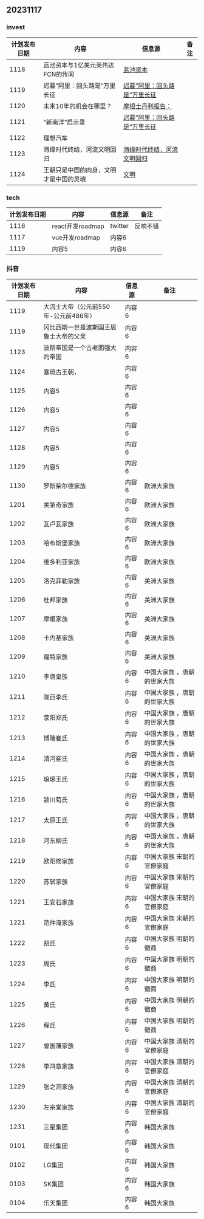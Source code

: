 

## 20231117

### invest
| 计划发布日期 | 内容 | 信息源 |备注|
|---------|---------|---------|-|
| 1118   | 蓝池资本与1亿美元英伟达FCN的传闻   | [蓝池资本](https://mp.weixin.qq.com/s/5_N--ARjuZznH7O41r7dMA)   | |
| 1119   | 迟暮”阿里：回头路是“万里长征   | [迟暮”阿里：回头路是“万里长征](https://mp.weixin.qq.com/s/a0_yXOOrpwYivWMzHc7rfw)   |  |
| 1120   | 未来10年的机会在哪里？   |  [摩根士丹利报告：](https://mp.weixin.qq.com/s/Vsyc4HOKO--bOpDrK_N7iQ) |  |
| 1121   | “新南洋”启示录   | [迟暮”阿里：回头路是“万里长征](https://mp.weixin.qq.com/s/a0_yXOOrpwYivWMzHc7rfw)   |  |
| 1122   |  理想汽车  |   |  |
| 1123   |  海缘时代终结，河流文明回归  | [海缘时代终结，河流文明回归](https://mp.weixin.qq.com/s/ucFXtNxXoLWa6lrOkLPDsA)  |  |
| 1124   | 王朝只是中国的肉身，文明才是中国的灵魂   | [文明](https://mp.weixin.qq.com/s/vCEnLX6s73-Qlgw7wWWe5g)   |  |

### tech

| 计划发布日期 | 内容 | 信息源 |备注|
|---------|---------|---------|-|
| 1116   | react开发roadmap   |   twitter |  反响不错|
| 1117   | vue开发roadmap   | 内容6   |  |
| 1119   | 内容5   | 内容6   |  |


### 抖音
| 计划发布日期 | 内容 | 信息源 |备注|
|---------|---------|---------|-|
| 1119   | 大流士大帝（公元前550年-公元前486年）   | 内容6   |  |
| 1119   | 冈比西斯一世是波斯国王居鲁士大帝的父亲   | 内容6   |  |
| 1123   | 波斯帝国是一个古老而强大的帝国   | 内容6   |  |
| 1124   | 塞琉古王朝，   | 内容6   |  |
| 1125   | 内容5   | 内容6   |  |
| 1126   | 内容5   | 内容6   |  |
| 1127   | 内容5   | 内容6   |  |
| 1128   | 内容5   | 内容6   |  |
| 1129   | 内容5   | 内容6   |  |
| 1130   | 罗斯柴尔德家族   | 内容6   | 欧洲大家族 |
| 1201   | 美第奇家族  | 内容6   | 欧洲大家族 |
| 1202   | 瓦卢瓦家族  | 内容6   | 欧洲大家族 |
| 1203   | 哈布斯堡家族  | 内容6   | 欧洲大家族 |
| 1204   | 维多利亚家族  | 内容6   | 欧洲大家族 |
| 1205   | 洛克菲勒家族  | 内容6   | 美洲大家族 |
| 1206   | 杜邦家族  | 内容6   | 美洲大家族 |
| 1207   | 摩根家族  | 内容6   | 美洲大家族 |
| 1208   | 卡内基家族  | 内容6   | 美洲大家族 |
| 1209   | 福特家族  | 内容6   | 美洲大家族 |
| 1210   | 李唐皇族  | 内容6   | 中国大家族 ，唐朝的世家大族|
| 1211   | 陇西李氏  | 内容6   | 中国大家族 ，唐朝的世家大族|
| 1212   | 荥阳郑氏  | 内容6   | 中国大家族 ，唐朝的世家大族|
| 1213   | 博陵崔氏  | 内容6   | 中国大家族 ，唐朝的世家大族|
| 1214   | 清河崔氏  | 内容6   | 中国大家族 ，唐朝的世家大族|
| 1215   | 琅琊王氏  | 内容6   | 中国大家族 ，唐朝的世家大族|
| 1216   | 颍川荀氏  | 内容6   | 中国大家族 ，唐朝的世家大族|
| 1217   | 太原王氏  | 内容6   | 中国大家族 ，唐朝的世家大族|
| 1218   | 河东柳氏  | 内容6   | 中国大家族 ，唐朝的世家大族|
| 1219   | 欧阳修家族  | 内容6   | 中国大家族 宋朝的官僚家庭|
| 1220   | 苏轼家族  | 内容6   | 中国大家族 宋朝的官僚家庭|
| 1221   | 王安石家族  | 内容6   | 中国大家族 宋朝的官僚家庭|
| 1221   | 范仲淹家族  | 内容6   | 中国大家族 宋朝的官僚家庭|
| 1222   | 胡氏  | 内容6   | 中国大家族 明朝的徽商|
| 1223   | 周氏  | 内容6   | 中国大家族 明朝的徽商|
| 1224   | 李氏  | 内容6   | 中国大家族 明朝的徽商|
| 1225   | 黄氏  | 内容6   | 中国大家族 明朝的徽商|
| 1226   | 程氏  | 内容6   | 中国大家族 明朝的徽商|
| 1227   | 曾国藩家族  | 内容6   | 中国大家族 清朝的官僚家庭|
| 1228   | 李鸿章家族  | 内容6   | 中国大家族 清朝的官僚家庭|
| 1229   | 张之洞家族  | 内容6   | 中国大家族 清朝的官僚家庭|
| 1230   | 左宗棠家族  | 内容6   | 中国大家族 清朝的官僚家庭|
| 1231   | 三星集团  | 内容6   | 韩国大家族|
| 0101   | 现代集团  | 内容6   | 韩国大家族|
| 0102   | LG集团  | 内容6   | 韩国大家族|
| 0103   | SK集团  | 内容6   | 韩国大家族|
| 0104   | 乐天集团  | 内容6   | 韩国大家族|

